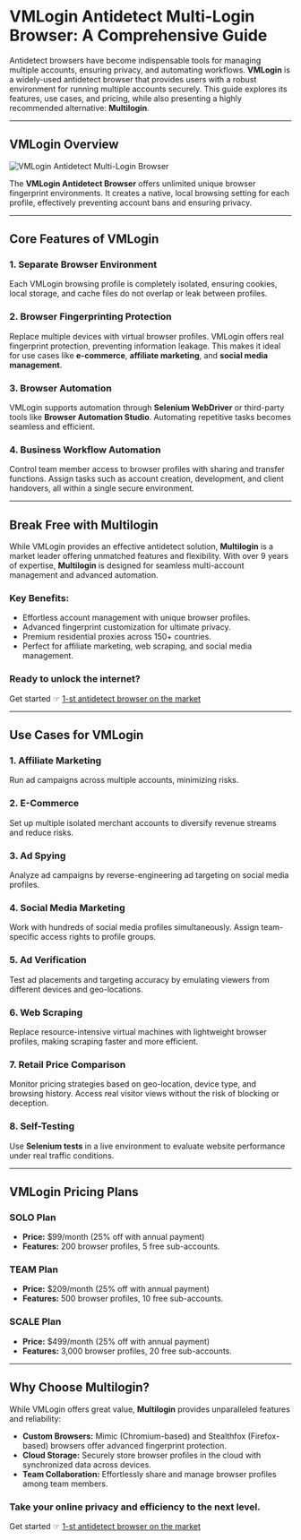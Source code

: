 # VMLogin Antidetect Multi-Login Browser: A Comprehensive Guide

Antidetect browsers have become indispensable tools for managing multiple accounts, ensuring privacy, and automating workflows. **VMLogin** is a widely-used antidetect browser that provides users with a robust environment for running multiple accounts securely. This guide explores its features, use cases, and pricing, while also presenting a highly recommended alternative: **Multilogin**.

---

## VMLogin Overview

![VMLogin Antidetect Multi-Login Browser](https://assets.capsolver.com/prod/images/post/2023-09-15/321cc311-daf9-4ce1-91fb-c9820ed22fea.png)

The **VMLogin Antidetect Browser** offers unlimited unique browser fingerprint environments. It creates a native, local browsing setting for each profile, effectively preventing account bans and ensuring privacy.

---

## Core Features of VMLogin

### 1. **Separate Browser Environment**
Each VMLogin browsing profile is completely isolated, ensuring cookies, local storage, and cache files do not overlap or leak between profiles.

### 2. **Browser Fingerprinting Protection**
Replace multiple devices with virtual browser profiles. VMLogin offers real fingerprint protection, preventing information leakage. This makes it ideal for use cases like **e-commerce**, **affiliate marketing**, and **social media management**.

### 3. **Browser Automation**
VMLogin supports automation through **Selenium WebDriver** or third-party tools like **Browser Automation Studio**. Automating repetitive tasks becomes seamless and efficient.

### 4. **Business Workflow Automation**
Control team member access to browser profiles with sharing and transfer functions. Assign tasks such as account creation, development, and client handovers, all within a single secure environment.

---

## Break Free with Multilogin

While VMLogin provides an effective antidetect solution, **Multilogin** is a market leader offering unmatched features and flexibility. With over 9 years of expertise, **Multilogin** is designed for seamless multi-account management and advanced automation.

### Key Benefits:
- Effortless account management with unique browser profiles.
- Advanced fingerprint customization for ultimate privacy.
- Premium residential proxies across 150+ countries.
- Perfect for affiliate marketing, web scraping, and social media management.

### Ready to unlock the internet?  
Get started ☞ [1-st antidetect browser on the market](https://bit.ly/multIlogin)

---

## Use Cases for VMLogin

### 1. **Affiliate Marketing**
Run ad campaigns across multiple accounts, minimizing risks.

### 2. **E-Commerce**
Set up multiple isolated merchant accounts to diversify revenue streams and reduce risks.

### 3. **Ad Spying**
Analyze ad campaigns by reverse-engineering ad targeting on social media profiles.

### 4. **Social Media Marketing**
Work with hundreds of social media profiles simultaneously. Assign team-specific access rights to profile groups.

### 5. **Ad Verification**
Test ad placements and targeting accuracy by emulating viewers from different devices and geo-locations.

### 6. **Web Scraping**
Replace resource-intensive virtual machines with lightweight browser profiles, making scraping faster and more efficient.

### 7. **Retail Price Comparison**
Monitor pricing strategies based on geo-location, device type, and browsing history. Access real visitor views without the risk of blocking or deception.

### 8. **Self-Testing**
Use **Selenium tests** in a live environment to evaluate website performance under real traffic conditions.

---

## VMLogin Pricing Plans

### **SOLO Plan**
- **Price:** $99/month (25% off with annual payment)
- **Features:** 200 browser profiles, 5 free sub-accounts.

### **TEAM Plan**
- **Price:** $209/month (25% off with annual payment)
- **Features:** 500 browser profiles, 10 free sub-accounts.

### **SCALE Plan**
- **Price:** $499/month (25% off with annual payment)
- **Features:** 3,000 browser profiles, 20 free sub-accounts.

---

## Why Choose Multilogin?

While VMLogin offers great value, **Multilogin** provides unparalleled features and reliability:

- **Custom Browsers:** Mimic (Chromium-based) and Stealthfox (Firefox-based) browsers offer advanced fingerprint protection.
- **Cloud Storage:** Securely store browser profiles in the cloud with synchronized data across devices.
- **Team Collaboration:** Effortlessly share and manage browser profiles among team members.

### Take your online privacy and efficiency to the next level.  
Get started ☞ [1-st antidetect browser on the market](https://bit.ly/multIlogin)

